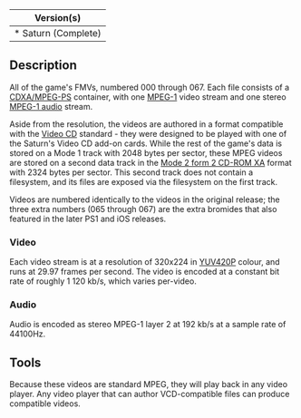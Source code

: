 | Version(s) |
| ---------- |
| * Saturn (Complete) |

## Description

All of the game's FMVs, numbered 000 through 067.
Each file consists of a [CDXA/MPEG-PS](https://en.wikipedia.org/wiki/MPEG_program_stream) container, with one [MPEG-1](https://en.wikipedia.org/wiki/MPEG-1) video stream and one stereo [MPEG-1 audio](https://en.wikipedia.org/wiki/MPEG-1#Part_3:_Audio) stream.

Aside from the resolution, the videos are authored in a format compatible with the [Video CD](https://en.wikipedia.org/wiki/Video_CD) standard - they were designed to be played with one of the Saturn's Video CD add-on cards.
While the rest of the game's data is stored on a Mode 1 track with 2048 bytes per sector, these MPEG videos are stored on a second data track in the [Mode 2 form 2 CD-ROM XA](https://en.wikipedia.org/wiki/CD-ROM#XA) format with 2324 bytes per sector.
This second track does not contain a filesystem, and its files are exposed via the filesystem on the first track.

Videos are numbered identically to the videos in the original release; the three extra numbers (065 through 067) are the extra bromides that also featured in the later PS1 and iOS releases.

### Video

Each video stream is at a resolution of 320x224 in [YUV420P](https://en.wikipedia.org/wiki/YUV) colour, and runs at 29.97 frames per second.
The video is encoded at a constant bit rate of roughly 1 120 kb/s, which varies per-video.

### Audio

Audio is encoded as stereo MPEG-1 layer 2 at 192 kb/s at a sample rate of 44100Hz.

## Tools

Because these videos are standard MPEG, they will play back in any video player.
Any video player that can author VCD-compatible files can produce compatible videos.
